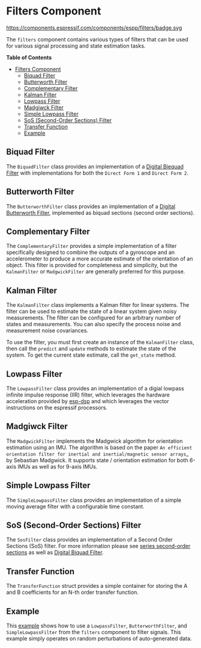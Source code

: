 # Filters Component

https://components.espressif.com/components/espp/filters/badge.svg

The `filters` component contains various types of filters that can be used for
various signal processing and state estimation tasks.

<!-- markdown-toc start - Don't edit this section. Run M-x markdown-toc-refresh-toc -->
**Table of Contents**

- [Filters Component](#filters-component)
  - [Biquad Filter](#biquad-filter)
  - [Butterworth Filter](#butterworth-filter)
  - [Complementary Filter](#complementary-filter)
  - [Kalman Filter](#kalman-filter)
  - [Lowpass Filter](#lowpass-filter)
  - [Madgiwck Filter](#madgiwck-filter)
  - [Simple Lowpass Filter](#simple-lowpass-filter)
  - [SoS (Second-Order Sections) Filter](#sos-second-order-sections-filter)
  - [Transfer Function](#transfer-function)
  - [Example](#example)

<!-- markdown-toc end -->


## Biquad Filter

The `BiquadFilter` class provides an implementation of a [Digital Biequad
Filter](https://en.wikipedia.org/wiki/Digital_biquad_filter) with
implementations for both the `Direct Form 1` and `Direct Form 2`.

## Butterworth Filter

The `ButterworthFilter` class provides an implementation of a [Digital
Butterworth Filter](https://en.wikipedia.org/wiki/Butterworth_filter),
implemented as biquad sections (second order sections).

## Complementary Filter

The `ComplementaryFilter` provides a simple implementation of a filter
specifically designed to combine the outputs of a gyroscope and an accelerometer
to produce a more accurate estimate of the orientation of an object. This filter
is provided for completeness and simplicity, but the `KalmanFilter` or
`MadgwickFilter` are generally preferred for this purpose.

## Kalman Filter

The `KalmanFilter` class implements a Kalman filter for linear systems. The
filter can be used to estimate the state of a linear system given noisy
measurements. The filter can be configured for an arbitrary number of states
and measurements. You can also specify the process noise and measurement noise
covariances.

To use the filter, you must first create an instance of the `KalmanFilter`
class, then call the `predict` and `update` methods to estimate the state of
the system. To get the current state estimate, call the `get_state` method.

## Lowpass Filter

The `LowpassFilter` class provides an implementation of a digial lowpass
infinite impulse response (IIR) filter, which leverages the hardware
acceleration provided by [esp-dsp](https://github.com/espressif/esp-dsp) and
which leverages the vector instructions on the espressif processors.

## Madgiwck Filter

The `MadgwickFilter` implements the Madgwick algorithm for orientation
estimation using an IMU. The algorithm is based on the paper `An efficient
orientation filter for inertial and inertial/magnetic sensor arrays`_ by
Sebastian Madgwick. It supports state / orientation estimation for both 6-axis
IMUs as well as for 9-axis IMUs.

## Simple Lowpass Filter

The `SimpleLowpassFilter` class provides an implementation of a simple moving
average filter with a configurable time constant.

## SoS (Second-Order Sections) Filter

The `SosFilter` class provides an implementation of a Second Order Sections
(SoS) filter. For more information please see [series second-order
sections](https://www.dsprelated.com/freebooks/filters/Series_Second_Order_Sections.html)
as well as [Digital Biquad
Filter](https://en.wikipedia.org/wiki/Digital_biquad_filter).

## Transfer Function

The `TransferFunction` struct provides a simple container for storing the A and
B coefficients for an N-th order transfer function.

## Example

This [example](./example) shows how to use a `LowpassFilter`,
`ButterworthFilter`, and `SimpleLowpassFilter` from the `filters` component to
filter signals. This example simply operates on random perturbations of
auto-generated data.
